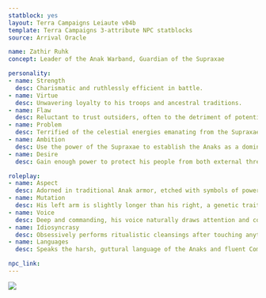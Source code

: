 ```yaml
---
statblock: yes
layout: Terra Campaigns Leiaute v04b
template: Terra Campaigns 3-attribute NPC statblocks
source: Arrival Oracle

name: Zathir Ruhk
concept: Leader of the Anak Warband, Guardian of the Supraxae

personality:
- name: Strength
  desc: Charismatic and ruthlessly efficient in battle.
- name: Virtue
  desc: Unwavering loyalty to his troops and ancestral traditions.
- name: Flaw
  desc: Reluctant to trust outsiders, often to the detriment of potential alliances.
- name: Problem
  desc: Terrified of the celestial energies emanating from the Supraxae, fearing they may awaken ancient curses.
- name: Ambition
  desc: Use the power of the Supraxae to establish the Anaks as a dominant force in Maqqatba.
- name: Desire
  desc: Gain enough power to protect his people from both external threats and internal dissent.

roleplay:
- name: Aspect
  desc: Adorned in traditional Anak armor, etched with symbols of power and protection.
- name: Mutation
  desc: His left arm is slightly longer than his right, a genetic trait common in his lineage, enhancing his swordsmanship.
- name: Voice
  desc: Deep and commanding, his voice naturally draws attention and compels obedience.
- name: Idiosyncrasy
  desc: Obsessively performs ritualistic cleansings after touching anything he perceives as tainted by otherworldly energies.
- name: Languages
  desc: Speaks the harsh, guttural language of the Anaks and fluent Common for strategic purposes.

npc_link: 
---
```


![](https://i.imgur.com/F0PcSL3.png)
